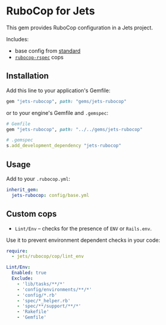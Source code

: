 # RuboCop for Jets

This gem provides RuboCop configuration in a Jets project.

Includes:
- base config from [standard](https://github.com/testdouble/standard)
- [`rubocop-rspec`](https://github.com/rubocop-hq/rubocop-rspec) cops

## Installation

Add this line to your application's Gemfile:

```ruby
gem "jets-rubocop", path: "gems/jets-rubocop"
```

or to your engine's Gemfile and `.gemspec`:

```ruby
# Gemfile
gem "jets-rubocop", path: "../../gems/jets-rubocop"

# .gemspec
s.add_development_dependency "jets-rubocop"
```

## Usage

Add to your `.rubocop.yml`:

```yml
inherit_gem:
  jets-rubocop: config/base.yml
```

## Custom cops

- `Lint/Env` – checks for the presence of `ENV` or `Rails.env`.

Use it to prevent environment dependent checks in your code:

```yml
require:
  - jets/rubocop/cop/lint_env

Lint/Env:
  Enabled: true
  Exclude:
    - 'lib/tasks/**/*'
    - 'config/environments/**/*'
    - 'config/*.rb'
    - 'spec/*_helper.rb'
    - 'spec/**/support/**/*'
    - 'Rakefile'
    - 'Gemfile'
```
